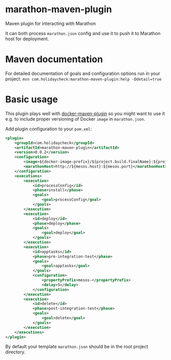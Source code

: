 marathon-maven-plugin
=====================

Maven plugin for interacting with Marathon

It can both process `marathon.json` config and use it to push it to Marathon host for deployment. 

# Maven documentation

For detailed documentation of goals and configuration options run in your project:
`mvn com.holidaycheck:marathon-maven-plugin:help -Ddetail=true`

# Basic usage

This plugin plays well with [docker-maven-plugin](https://github.com/spotify/docker-maven-plugin)
so you might want to use it e.g. to include proper versioning of Docker `image` in `marathon.json`.

Add plugin configuration to your `pom.xml`:

```xml
<plugin>
	<groupId>com.holidaycheck</groupId>
	<artifactId>marathon-maven-plugin</artifactId>
	<version>0.0.2</version>
	<configuration>
		<image>${docker-image-prefix}/${project.build.finalName}:${project.version}-${gitShortCommitId}</image>
		<marathonHost>http://${mesos.host}:${mesos.port}</marathonHost>
	</configuration>
	<executions>
		<execution>
			<id>processConfig</id>
			<phase>install</phase>
			<goals>
				<goal>processConfig</goal>
			</goals>
		</execution>
		<execution>
			<id>deploy</id>
			<phase>deploy</phase>
			<goals>
				<goal>deploy</goal>
			</goals>
		</execution>
		<execution>
			<id>apptasks</id>
			<phase>pre-integration-test</phase>
			<goals>
				<goal>apptasks</goal>
			</goals>
			<configuration>
				<propertyPrefix>mesos-</propertyPrefix>
				<delay>5</delay>
			</configuration>
		</execution>
		<execution>
			<id>delete</id>
			<phase>post-integration-test</phase>
			<goals>
				<goal>delete</goal>
			</goals>
		</execution>
	</executions>
</plugin>
```

By default your template `marathon.json` should be in the root project directory.
